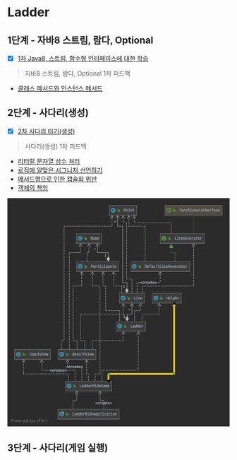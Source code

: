 # Ladder

## 1단계 - 자바8 스트림, 람다, Optional
* [x] [1차 Java8, 스트림, 함수형 인터페이스에 대한 학습](https://github.com/next-step/java-ladder/pull/829)

> 자바8 스트림, 람다, Optional 1차 피드백

* [클래스 메서드와 인스턴스 메서드](https://github.com/next-step/java-ladder/pull/829#discussion_r604711018)

## 2단계 - 사다리(생성)

* [x] [2차 사다리 타기\(생성\)](https://github.com/next-step/java-ladder/pull/841)

> 사다리(생성) 1차 피드백

* [리터럴 문자열 상수 처리](https://github.com/next-step/java-ladder/pull/841#discussion_r606647457)
* [로직에 알맞은 시그니처 선언하기](https://github.com/next-step/java-ladder/pull/841#discussion_r606647603)
* [메서드명으로 인한 캡슐화 위반](https://github.com/next-step/java-ladder/pull/841#discussion_r606647666)
* [객체의 책임](https://github.com/next-step/java-ladder/pull/841#discussion_r606647697)

![ladder step2](../../.gitbook/assets/ladder2.png)

## 3단계 - 사다리(게임 실행)
